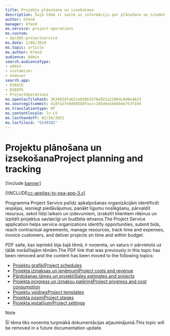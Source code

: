 ```yaml
---
title: Projektu plānošana un izsekošana
description: Šajā tēmā ir saite uz informāciju par plānošanu un izsekošanu programmatūrā Project Service Automation.
author: kfend
manager: kfend
ms.service: project-operations
ms.custom:
- dyn365-projectservice
ms.date: 2/04/2019
ms.topic: article
ms.author: kfend
audience: Admin
search.audienceType:
- admin
- customizer
- enduser
search.app:
- D365CE
- D365PS
- ProjectOperations
ms.openlocfilehash: 363483d7a63ce028b3378e021a210b4c8d8e4623
ms.sourcegitcommit: 418fa1fe9d605b8faccc2d5dee1b04b4e753f194
ms.translationtype: HT
ms.contentlocale: lv-LV
ms.lasthandoff: 02/10/2021
ms.locfileid: "5149102"
---
```

# <a name="project-planning-and-tracking"></a><span data-ttu-id="67fe7-103">Projektu plānošana un izsekošana</span><span class="sxs-lookup"><span data-stu-id="67fe7-103">Project planning and tracking</span></span>

[!include [banner](../../includes/psa-now-project-operations.md)]

[!INCLUDE[cc-applies-to-psa-app-3.x](../../includes/cc-applies-to-psa-app-3x.md)]

<span data-ttu-id="67fe7-104">Programma Project Service palīdz apkalpošanas organizācijām identificēt iespējas, iesniegt piedāvājumus, panākt līgumu noslēgšanu, pārvaldīt resursus, sekot līdzi laikam un izdevumiem, izrakstīt klientiem rēķinus un izpildīt projektus savlaicīgi un budžeta ietvaros.</span><span class="sxs-lookup"><span data-stu-id="67fe7-104">The Project Service application helps service organizations identify opportunities, submit bids, reach contractual agreements, manage resources, track time and expenses, invoice customers, and deliver projects on time and within budget.</span></span> 

<span data-ttu-id="67fe7-105">PDF saite, kas iepriekš bija šajā tēmā, ir noņemta, un saturs ir pārvietots uz tālāk norādītajām tēmām.</span><span class="sxs-lookup"><span data-stu-id="67fe7-105">The PDF link that was previously in this topic has been removed and the content has been moved to the following topics:</span></span>

- [<span data-ttu-id="67fe7-106">Projektu grafiki</span><span class="sxs-lookup"><span data-stu-id="67fe7-106">Project schedules</span></span>](../project-creating.md)
- [<span data-ttu-id="67fe7-107">Projekta izmaksas un ieņēmumi</span><span class="sxs-lookup"><span data-stu-id="67fe7-107">Project costs and revenue</span></span>](../project-estimating.md)
- [<span data-ttu-id="67fe7-108">Pārdošanas tāmes un projekti</span><span class="sxs-lookup"><span data-stu-id="67fe7-108">Sales estimates and projects</span></span>](../project-leveraging.md)
- [<span data-ttu-id="67fe7-109">Projekta progress un izmaksu patēriņš</span><span class="sxs-lookup"><span data-stu-id="67fe7-109">Project progress and cost consumption</span></span>](../project-tracking.md)
- [<span data-ttu-id="67fe7-110">Projektu veidnes</span><span class="sxs-lookup"><span data-stu-id="67fe7-110">Project templates</span></span>](../project-templates.md)
- [<span data-ttu-id="67fe7-111">Projekta posmi</span><span class="sxs-lookup"><span data-stu-id="67fe7-111">Project stages</span></span>](../project-stages.md)
- [<span data-ttu-id="67fe7-112">Projekta iestatījumi</span><span class="sxs-lookup"><span data-stu-id="67fe7-112">Project settings</span></span>](../project-settings.md)

> [!NOTE]
> <span data-ttu-id="67fe7-113">Šī tēma tiks noņemta turpmākā dokumentācijas atjauninājumā.</span><span class="sxs-lookup"><span data-stu-id="67fe7-113">This topic will be removed in a future documentation update.</span></span> 
